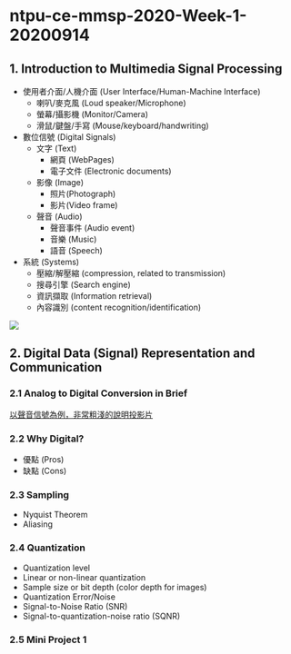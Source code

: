 # ntpu-ce-mmsp-2020-Week-1-20200914

## 1. Introduction to Multimedia Signal Processing
* 使用者介面/人機介面 (User Interface/Human-Machine Interface)
    * 喇叭/麥克風 (Loud speaker/Microphone)
    * 螢幕/攝影機 (Monitor/Camera)
    * 滑鼠/鍵盤/手寫 (Mouse/keyboard/handwriting)
* 數位信號 (Digital Signals)
    * 文字 (Text)
        * 網頁 (WebPages)
        * 電子文件 (Electronic documents)
    * 影像 (Image)
        * 照片(Photograph)
        * 影片(Video frame)
    * 聲音 (Audio)
        * 聲音事件 (Audio event)
        * 音樂 (Music)
        * 語音 (Speech)
* 系統 (Systems)
    * 壓縮/解壓縮 (compression, related to transmission)
    * 搜尋引擎 (Search engine)
    * 資訊擷取 (Information retrieval)
    * 內容識別 (content recognition/identification)

![](https://i.imgur.com/HoaWsh7.png)

## 2. Digital Data (Signal) Representation and Communication
### 2.1 Analog to Digital Conversion in Brief
[以聲音信號為例，非常粗淺的說明投影片](SpeechA2D.pptx)

### 2.2 Why Digital?
* 優點 (Pros)
* 缺點 (Cons)

### 2.3 Sampling
* Nyquist Theorem
* Aliasing

### 2.4 Quantization
* Quantization level
* Linear or non-linear quantization
* Sample size or bit depth (color depth for images)
* Quantization Error/Noise
* Signal-to-Noise Ratio (SNR)
* Signal-to-quantization-noise ratio (SQNR)

### 2.5 Mini Project 1










